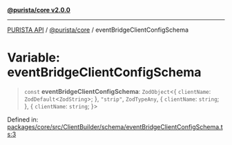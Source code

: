[**@purista/core v2.0.0**](../README.md)

***

[PURISTA API](../../../packages.md) / [@purista/core](../README.md) / eventBridgeClientConfigSchema

# Variable: eventBridgeClientConfigSchema

> `const` **eventBridgeClientConfigSchema**: `ZodObject`\<\{ `clientName`: `ZodDefault`\<`ZodString`\>; \}, `"strip"`, `ZodTypeAny`, \{ `clientName`: `string`; \}, \{ `clientName`: `string`; \}\>

Defined in: [packages/core/src/ClientBuilder/schema/eventBridgeClientConfigSchema.ts:3](https://github.com/puristajs/purista/blob/master/packages/core/src/ClientBuilder/schema/eventBridgeClientConfigSchema.ts#L3)

